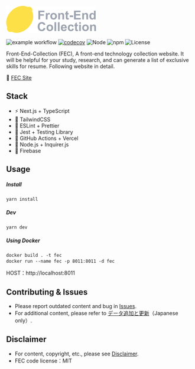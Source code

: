 ![logo](https://raw.githubusercontent.com/kensoz/FEC/main/public/logo.png)



![example workflow](https://github.com/kensoz/FEC/actions/workflows/dispatch.yml/badge.svg)  [![codecov](https://codecov.io/gh/kensoz/FEC/branch/main/graph/badge.svg?token=2THJ19HFZW)](https://codecov.io/gh/kensoz/FEC)  ![Node](https://img.shields.io/badge/Node.js-v18.7.0-fb7185.svg?logo=&style=flat-square)  ![npm](https://img.shields.io/badge/npm-v0.3.0-84CC16.svg?style=flat-square) ![License](https://img.shields.io/badge/License-MIT-0284C7.svg?logo=&style=flat-square)

Front-End-Collection (FEC), A front-end technology collection website.  It will be helpful for your study, research, and can generate a list of exclusive skills for resume. Following website in detail.

🍋 [FEC Site](https://fec-tau.vercel.app/)



## Stack

- ⚡️ Next.js + TypeScript
- 🎨 TailwindCSS
- 📑 ESLint + Prettier
- 🔌 Jest + Testing Library
- 🔩 GitHub Actions + Vercel
- 🔗 Node.js + Inquirer.js
- 💽 Firebase



## Usage

##### Install

```shell
yarn install
```

##### Dev

```shell
yarn dev
```

##### Using Docker

```
docker build . -t fec
docker run --name fec -p 8011:8011 -d fec
```

HOST：http://localhost:8011



## Contributing & Issues

+ Please report outdated content and bug in [Issues](https://github.com/kensoz/FEC/issues).
+ For additional content, please refer to [データ追加と更新](https://github.com/kensoz/FEC/blob/main/.github/doc/contri.md)（Japanese only）.



## Disclaimer

- For content, copyright, etc., please see [Disclaimer](https://github.com/kensoz/FEC/blob/main/.github/doc/disclaimer/en.md).
- FEC code license：MIT